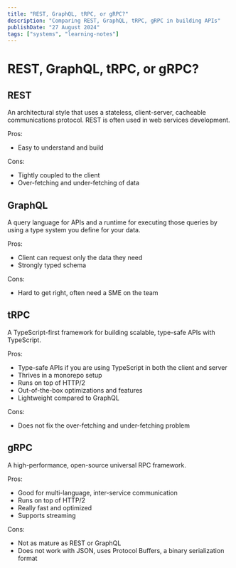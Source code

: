 ```yaml
---
title: "REST, GraphQL, tRPC, or gRPC?"
description: "Comparing REST, GraphQL, tRPC, gRPC in building APIs"
publishDate: "27 August 2024"
tags: ["systems", "learning-notes"]
---
```


# REST, GraphQL, tRPC, or gRPC?

## REST

An architectural style that uses a stateless, client-server, cacheable communications protocol. REST is often used in web services development.

Pros:

- Easy to understand and build

Cons:

- Tightly coupled to the client
- Over-fetching and under-fetching of data

## GraphQL

A query language for APIs and a runtime for executing those queries by using a type system you define for your data.

Pros:

- Client can request only the data they need
- Strongly typed schema

Cons:

- Hard to get right, often need a SME on the team

## tRPC

A TypeScript-first framework for building scalable, type-safe APIs with TypeScript.

Pros:

- Type-safe APIs if you are using TypeScript in both the client and server
- Thrives in a monorepo setup
- Runs on top of HTTP/2
- Out-of-the-box optimizations and features
- Lightweight compared to GraphQL

Cons:

- Does not fix the over-fetching and under-fetching problem

## gRPC

A high-performance, open-source universal RPC framework.

Pros:

- Good for multi-language, inter-service communication
- Runs on top of HTTP/2 
- Really fast and optimized
- Supports streaming

Cons:

- Not as mature as REST or GraphQL
- Does not work with JSON, uses Protocol Buffers, a binary serialization format
